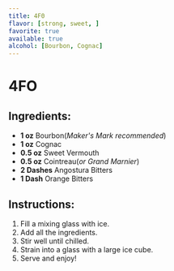 ```yaml
---
title: 4F0
flavor: [strong, sweet, ]
favorite: true
available: true
alcohol: [Bourbon, Cognac]
---
```

# 4FO

## Ingredients:
- **1 oz** Bourbon(*Maker's Mark recommended*)  
- **1 oz** Cognac
- **0.5 oz** Sweet Vermouth
- **0.5 oz** Cointreau(*or Grand Marnier*)  
- **2 Dashes** Angostura Bitters
- **1 Dash** Orange Bitters

## Instructions:
1. Fill a mixing glass with ice.  
2. Add all the ingredients.  
3. Stir well until chilled.  
4. Strain into a glass with a large ice cube.  
5. Serve and enjoy!  




